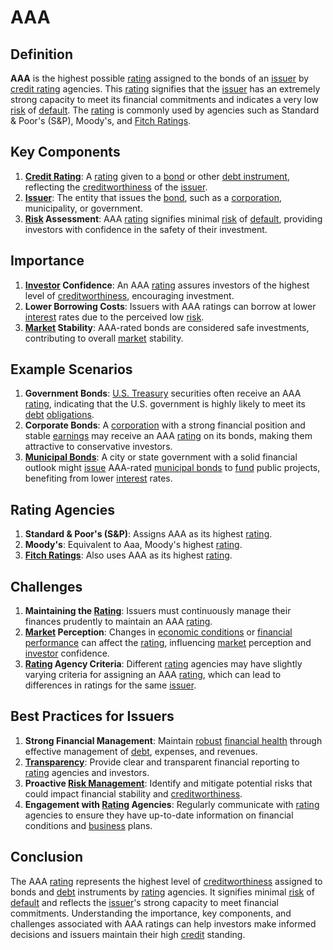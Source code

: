 # AAA

## Definition
**AAA** is the highest possible [rating](../r/rating.md) assigned to the bonds of an [issuer](../i/issuer.md) by [credit rating](../c/credit_rating.md) agencies. This [rating](../r/rating.md) signifies that the [issuer](../i/issuer.md) has an extremely strong capacity to meet its financial commitments and indicates a very low [risk](../r/risk.md) of [default](../d/default.md). The [rating](../r/rating.md) is commonly used by agencies such as Standard & Poor's (S&P), Moody's, and [Fitch Ratings](../f/fitch_ratings.md).

## Key Components
1. **[Credit Rating](../c/credit_rating.md)**: A [rating](../r/rating.md) given to a [bond](../b/bond.md) or other [debt instrument](../d/debt_instrument.md), reflecting the [creditworthiness](../c/creditworthiness.md) of the [issuer](../i/issuer.md).
2. **[Issuer](../i/issuer.md)**: The entity that issues the [bond](../b/bond.md), such as a [corporation](../c/corporation.md), municipality, or government.
3. **[Risk](../r/risk.md) Assessment**: AAA [rating](../r/rating.md) signifies minimal [risk](../r/risk.md) of [default](../d/default.md), providing investors with confidence in the safety of their investment.

## Importance
1. **[Investor](../i/investor.md) Confidence**: An AAA [rating](../r/rating.md) assures investors of the highest level of [creditworthiness](../c/creditworthiness.md), encouraging investment.
2. **Lower Borrowing Costs**: Issuers with AAA ratings can borrow at lower [interest](../i/interest.md) rates due to the perceived low [risk](../r/risk.md).
3. **[Market](../m/market.md) Stability**: AAA-rated bonds are considered safe investments, contributing to overall [market](../m/market.md) stability.

## Example Scenarios
1. **Government Bonds**: [U.S. Treasury](../u/u.s._treasury.md) securities often receive an AAA [rating](../r/rating.md), indicating that the U.S. government is highly likely to meet its [debt](../d/debt.md) [obligations](../o/obligation.md).
2. **Corporate Bonds**: A [corporation](../c/corporation.md) with a strong financial position and stable [earnings](../e/earnings.md) may receive an AAA [rating](../r/rating.md) on its bonds, making them attractive to conservative investors.
3. **[Municipal Bonds](../m/municipal_bonds.md)**: A city or state government with a solid financial outlook might [issue](../i/issue.md) AAA-rated [municipal bonds](../m/municipal_bonds.md) to [fund](../f/fund.md) public projects, benefiting from lower [interest](../i/interest.md) rates.

## Rating Agencies
1. **Standard & Poor's (S&P)**: Assigns AAA as its highest [rating](../r/rating.md).
2. **Moody's**: Equivalent to Aaa, Moody's highest [rating](../r/rating.md).
3. **[Fitch Ratings](../f/fitch_ratings.md)**: Also uses AAA as its highest [rating](../r/rating.md).

## Challenges
1. **Maintaining the [Rating](../r/rating.md)**: Issuers must continuously manage their finances prudently to maintain an AAA [rating](../r/rating.md).
2. **[Market](../m/market.md) Perception**: Changes in [economic conditions](../e/economic_conditions.md) or [financial performance](../f/financial_performance.md) can affect the [rating](../r/rating.md), influencing [market](../m/market.md) perception and [investor](../i/investor.md) confidence.
3. **[Rating](../r/rating.md) Agency Criteria**: Different [rating](../r/rating.md) agencies may have slightly varying criteria for assigning an AAA [rating](../r/rating.md), which can lead to differences in ratings for the same [issuer](../i/issuer.md).

## Best Practices for Issuers
1. **Strong Financial Management**: Maintain [robust](../r/robust.md) [financial health](../f/financial_health.md) through effective management of [debt](../d/debt.md), expenses, and revenues.
2. **[Transparency](../t/transparency.md)**: Provide clear and transparent financial reporting to [rating](../r/rating.md) agencies and investors.
3. **Proactive [Risk Management](../r/risk_management.md)**: Identify and mitigate potential risks that could impact financial stability and [creditworthiness](../c/creditworthiness.md).
4. **Engagement with [Rating](../r/rating.md) Agencies**: Regularly communicate with [rating](../r/rating.md) agencies to ensure they have up-to-date information on financial conditions and [business](../b/business.md) plans.

## Conclusion
The AAA [rating](../r/rating.md) represents the highest level of [creditworthiness](../c/creditworthiness.md) assigned to bonds and [debt](../d/debt.md) instruments by [rating](../r/rating.md) agencies. It signifies minimal [risk](../r/risk.md) of [default](../d/default.md) and reflects the [issuer](../i/issuer.md)'s strong capacity to meet financial commitments. Understanding the importance, key components, and challenges associated with AAA ratings can help investors make informed decisions and issuers maintain their high [credit](../c/credit.md) standing.


